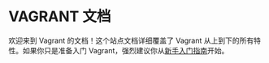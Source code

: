 
# VAGRANT 文档 #

欢迎来到 Vagrant 的文档！这个站点文档详细覆盖了 Vagrant 从上到下的所有特性。如果你只是准备入门 Vagrant，强烈建议你从[新手入门指南][getting-started]开始。

[getting-started]: https://docs.vagrantup.com/v2/getting-started/